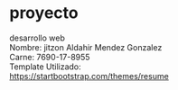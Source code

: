 # proyecto
desarrollo web
<br/>
Nombre: jitzon Aldahir Mendez Gonzalez
<br/>
Carne: 7690-17-8955
<br/>
Template Utilizado:
<br/>
https://startbootstrap.com/themes/resume
